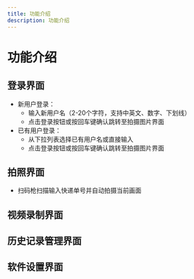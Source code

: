 ```yaml
---
title: 功能介绍
description: 功能介绍
---
```



# 功能介绍


## 登录界面
- 新用户登录：
  - 输入新用户名（2-20个字符，支持中英文、数字、下划线）
  - 点击登录按钮或按回车键确认跳转至拍摄图片界面
- 已有用户登录：
  - 从下拉列表选择已有用户名或直接输入
  - 点击登录按钮或按回车键确认跳转至拍摄图片界面

## 拍照界面
- 扫码枪扫描输入快递单号并自动拍摄当前画面 


## 视频录制界面

## 历史记录管理界面

## 软件设置界面

